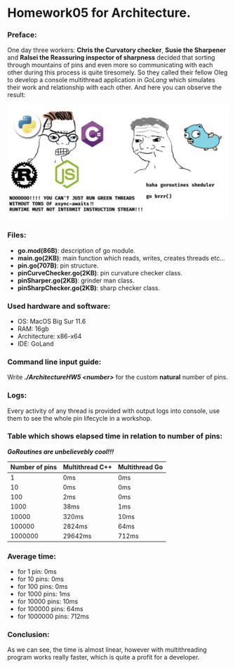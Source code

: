 # Homework05 for Architecture.

### Preface:
One day three workers: **Chris the Curvatory checker**, **Susie the Sharpener** and **Ralsei the Reassuring inspector of sharpness** decided that sorting through mountains of pins and even more so communicating with each other during this process is quite tiresomely. So they called their fellow Oleg to develop a console multithread application in *GoLang* which simulates their work and relationship with each other. And here you can observe the result:

![alt text](https://github.com/OFFLUCK/Architecture/blob/master/ArchitectureSomeMoreMultiThreading/meme.png)

### Files:
- **go.mod(86B)**: description of go module.
- **main.go(2KB)**: main function which reads, writes, creates threads etc...
- **pin.go(707B)**: pin structure.
- **pinCurveChecker.go(2KB)**: pin curvature checker class.
- **pinSharper.go(2KB)**: grinder man class.
- **pinSharpChecker.go(2KB)**: sharp checker class.

### Used hardware and software:
- OS: MacOS Big Sur 11.6
- RAM: 16gb
- Architecture: x86-x64
- IDE: GoLand

### Command line input guide:
Write ***./ArchitectureHW5 \<number\>*** for the custom **natural** number of pins.

### Logs:
Every activity of any thread is provided with output logs into console, use them to see the whole pin lifecycle in a workshop.

### Table which shows elapsed time in relation to number of pins:
***GoRoutines are unbelievebly cool!!!***

|  Number of pins  |  Multithread C++  |  Multithread Go   |
|------------------|-------------------|-------------------|
|1                 |0ms                |0ms                |
|10                |0ms                |0ms                |
|100               |2ms                |0ms                |
|1000              |38ms               |1ms                |
|10000             |320ms              |10ms               |
|100000            |2824ms             |64ms               |
|1000000           |29642ms            |712ms              |

### Average time:
- for 1 pin: 0ms
- for 10 pins: 0ms
- for 100 pins: 0ms
- for 1000 pins: 1ms
- for 10000 pins: 10ms
- for 100000 pins: 64ms
- for 1000000 pins: 712ms

### Conclusion:
As we can see, the time is almost linear, however with multithreading program works really faster, which is quite a profit for a developer.
